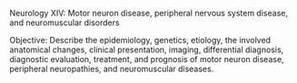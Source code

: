 Neurology XIV: Motor neuron disease, peripheral nervous system disease, and neuromuscular disorders

Objective:  Describe the epidemiology, genetics, etiology, the involved anatomical changes, clinical presentation, imaging, differential diagnosis, diagnostic evaluation, treatment, and prognosis of motor neuron disease, peripheral neuropathies, and neuromuscular diseases.

